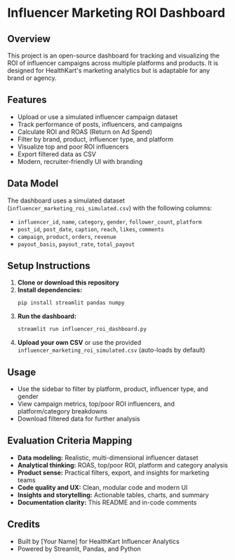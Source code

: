 # Influencer Marketing ROI Dashboard

## Overview
This project is an open-source dashboard for tracking and visualizing the ROI of influencer campaigns across multiple platforms and products. It is designed for HealthKart's marketing analytics but is adaptable for any brand or agency.

## Features
- Upload or use a simulated influencer campaign dataset
- Track performance of posts, influencers, and campaigns
- Calculate ROI and ROAS (Return on Ad Spend)
- Filter by brand, product, influencer type, and platform
- Visualize top and poor ROI influencers
- Export filtered data as CSV
- Modern, recruiter-friendly UI with branding

## Data Model
The dashboard uses a simulated dataset (`influencer_marketing_roi_simulated.csv`) with the following columns:
- `influencer_id`, `name`, `category`, `gender`, `follower_count`, `platform`
- `post_id`, `post_date`, `caption`, `reach`, `likes`, `comments`
- `campaign`, `product`, `orders`, `revenue`
- `payout_basis`, `payout_rate`, `total_payout`

## Setup Instructions
1. **Clone or download this repository**
2. **Install dependencies:**
   ```bash
   pip install streamlit pandas numpy
   ```
3. **Run the dashboard:**
   ```bash
   streamlit run influencer_roi_dashboard.py
   ```
4. **Upload your own CSV** or use the provided `influencer_marketing_roi_simulated.csv` (auto-loads by default)

## Usage
- Use the sidebar to filter by platform, product, influencer type, and gender
- View campaign metrics, top/poor ROI influencers, and platform/category breakdowns
- Download filtered data for further analysis

## Evaluation Criteria Mapping
- **Data modeling:** Realistic, multi-dimensional influencer dataset
- **Analytical thinking:** ROAS, top/poor ROI, platform and category analysis
- **Product sense:** Practical filters, export, and insights for marketing teams
- **Code quality and UX:** Clean, modular code and modern UI
- **Insights and storytelling:** Actionable tables, charts, and summary
- **Documentation clarity:** This README and in-code comments

## Credits
- Built by [Your Name] for HealthKart Influencer Analytics
- Powered by Streamlit, Pandas, and Python 